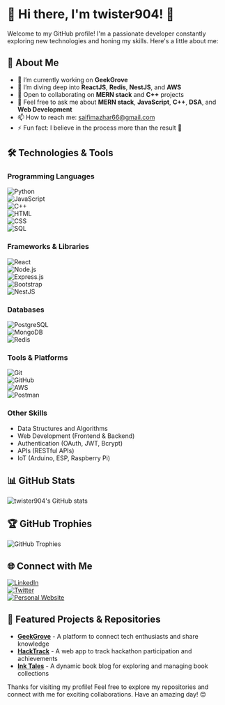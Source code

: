 # 🌟 Hi there, I'm twister904! 👋  

Welcome to my GitHub profile! I'm a passionate developer constantly exploring new technologies and honing my skills. Here's a little about me:  

## 🚀 About Me  
- 🔭 I’m currently working on **GeekGrove**  
- 🌱 I’m diving deep into **ReactJS**, **Redis**, **NestJS**, and **AWS**  
- 👯 Open to collaborating on **MERN stack** and **C++** projects  
- 💬 Feel free to ask me about **MERN stack**, **JavaScript**, **C++**, **DSA**, and **Web Development**  
- 📫 How to reach me: [saifimazhar66@gmail.com](mailto:saifimazhar66@gmail.com)  
- ⚡ Fun fact: I believe in the process more than the result 🚀  

## 🛠️ Technologies & Tools  
### Programming Languages  
![Python](https://img.shields.io/badge/-Python-3776AB?style=flat&logo=python&logoColor=white)  
![JavaScript](https://img.shields.io/badge/-JavaScript-F7DF1E?style=flat&logo=javascript&logoColor=black)  
![C++](https://img.shields.io/badge/-C++-00599C?style=flat&logo=c%2B%2B&logoColor=white)  
![HTML](https://img.shields.io/badge/-HTML5-E34F26?style=flat&logo=html5&logoColor=white)  
![CSS](https://img.shields.io/badge/-CSS3-1572B6?style=flat&logo=css3&logoColor=white)  
![SQL](https://img.shields.io/badge/-SQL-4479A1?style=flat&logo=postgresql&logoColor=white)  

### Frameworks & Libraries  
![React](https://img.shields.io/badge/-React-61DAFB?style=flat&logo=react&logoColor=white)  
![Node.js](https://img.shields.io/badge/-Node.js-339933?style=flat&logo=node.js&logoColor=white)  
![Express.js](https://img.shields.io/badge/-Express.js-000000?style=flat&logo=express&logoColor=white)  
![Bootstrap](https://img.shields.io/badge/-Bootstrap-7952B3?style=flat&logo=bootstrap&logoColor=white)  
![NestJS](https://img.shields.io/badge/-NestJS-E0234E?style=flat&logo=nestjs&logoColor=white)  

### Databases  
![PostgreSQL](https://img.shields.io/badge/-PostgreSQL-336791?style=flat&logo=postgresql&logoColor=white)  
![MongoDB](https://img.shields.io/badge/-MongoDB-47A248?style=flat&logo=mongodb&logoColor=white)  
![Redis](https://img.shields.io/badge/-Redis-DC382D?style=flat&logo=redis&logoColor=white)  

### Tools & Platforms  
![Git](https://img.shields.io/badge/-Git-F05032?style=flat&logo=git&logoColor=white)  
![GitHub](https://img.shields.io/badge/-GitHub-181717?style=flat&logo=github&logoColor=white)  
![AWS](https://img.shields.io/badge/-AWS-232F3E?style=flat&logo=amazon-aws&logoColor=white)  
![Postman](https://img.shields.io/badge/-Postman-FF6C37?style=flat&logo=postman&logoColor=white)  

### Other Skills  
- Data Structures and Algorithms  
- Web Development (Frontend & Backend)  
- Authentication (OAuth, JWT, Bcrypt)  
- APIs (RESTful APIs)  
- IoT (Arduino, ESP, Raspberry Pi)  

## 📊 GitHub Stats  
![twister904's GitHub stats](https://github-readme-stats.vercel.app/api?username=twister904&show_icons=true&theme=radical)  

## 🏆 GitHub Trophies  
![GitHub Trophies](https://github-profile-trophy.vercel.app/?username=twister904&theme=onedark)  

## 🌐 Connect with Me  
[![LinkedIn](https://img.shields.io/badge/LinkedIn-0077B5?style=flat&logo=linkedin&logoColor=white)](https://www.linkedin.com/in/saifimazhar8/)  
[![Twitter](https://img.shields.io/badge/Twitter-1DA1F2?style=flat&logo=twitter&logoColor=white)](https://x.com/itsmazharsaifi)  
[![Personal Website](https://img.shields.io/badge/Website-4285F4?style=flat&logo=google-chrome&logoColor=white)](https://twister904.github.io/newportfolio/)  
  

## 📝 Featured Projects & Repositories  
- **[GeekGrove](https://github.com/twister904/geekgrove)** - A platform to connect tech enthusiasts and share knowledge  
- **[HackTrack](https://github.com/twister904/hacktrack)** - A web app to track hackathon participation and achievements  
- **[Ink Tales](https://github.com/twister904/INK_TALES)** - A dynamic book blog for exploring and managing book collections  

Thanks for visiting my profile! Feel free to explore my repositories and connect with me for exciting collaborations. Have an amazing day! 😊  
